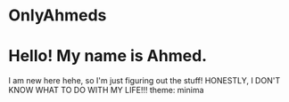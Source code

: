 # OnlyAhmeds

# Hello! My name is Ahmed.
I am new here hehe, so I'm just figuring out the stuff!
HONESTLY, I DON'T KNOW WHAT TO DO WITH MY LIFE!!!
theme: minima
